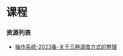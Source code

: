 # 课程

### 资源列表

- [操作系统-2023春-关于几种调度方式的整理](https://raw.githubusercontent.com/HIT-FC-OpenCS/CS_Courses/main/公共课程/操作系统/课程复习资料/操作系统-2023春-关于几种调度方式的整理.pdf)

